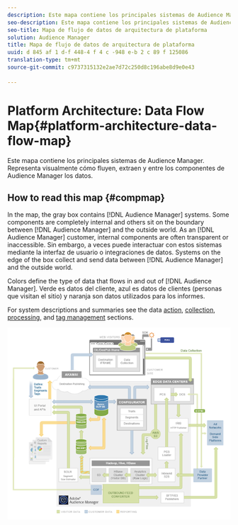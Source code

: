```yaml
---
description: Este mapa contiene los principales sistemas de Audience Manager. Representa visualmente cómo fluyen, extraen y entre los componentes de Audience Manager los datos.
seo-description: Este mapa contiene los principales sistemas de Audience Manager. Representa visualmente cómo fluyen, extraen y entre los componentes de Audience Manager los datos.
seo-title: Mapa de flujo de datos de arquitectura de plataforma
solution: Audience Manager
title: Mapa de flujo de datos de arquitectura de plataforma
uuid: d 845 af 1 d-f 448-4 f 4 c -948 e-b 2 c 89 f 125086
translation-type: tm+mt
source-git-commit: c9737315132e2ae7d72c250d8c196abe8d9e0e43

---
```



# Platform Architecture: Data Flow Map{#platform-architecture-data-flow-map}

Este mapa contiene los principales sistemas de Audience Manager. Representa visualmente cómo fluyen, extraen y entre los componentes de Audience Manager los datos.

## How to read this map {#compmap}

<!-- 

c_compmap.xml

 -->

In the map, the gray box contains [!DNL Audience Manager] systems. Some components are completely internal and others sit on the boundary between [!DNL Audience Manager] and the outside world. As an [!DNL Audience Manager] customer, internal components are often transparent or inaccessible. Sin embargo, a veces puede interactuar con estos sistemas mediante la interfaz de usuario o integraciones de datos. Systems on the edge of the box collect and send data between [!DNL Audience Manager] and the outside world.

Colors define the type of data that flows in and out of [!DNL Audience Manager]. Verde es datos del cliente, azul es datos de clientes (personas que visitan el sitio) y naranja son datos utilizados para los informes.

For system descriptions and summaries see the data [action](../../reference/system-components/components-data-action.md), [collection](../../reference/system-components/components-data-collection.md), [processing](../../reference/system-components/components-data-processing.md), and [tag management](../../reference/system-components/components-tag-management.md) sections.

![](assets/flowmap.png)

